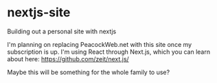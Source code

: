 # nextjs-site
Building out a personal site with nextjs

I'm planning on replacing PeacockWeb.net with this site once my subscription is up. I'm using React through Next.js, 
which you can learn about here:
https://github.com/zeit/next.js/

Maybe this will be something for the whole family to use?
